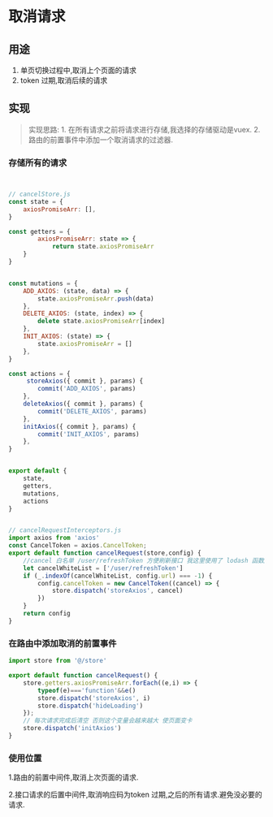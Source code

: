 # 取消请求

## 用途

1. 单页切换过程中,取消上个页面的请求
2. token 过期,取消后续的请求

## 实现


> 实现思路: 1. 在所有请求之前将请求进行存储,我选择的存储驱动是vuex. 2.路由的前置事件中添加一个取消请求的过滤器.

### 存储所有的请求

```javascript


// cancelStore.js
const state = {  
    axiosPromiseArr: [],
}

const getters = {
        axiosPromiseArr: state => {
            return state.axiosPromiseArr
    }
}


const mutations = {
    ADD_AXIOS: (state, data) => {
        state.axiosPromiseArr.push(data)
    },
    DELETE_AXIOS: (state, index) => {
        delete state.axiosPromiseArr[index]
    },
    INIT_AXIOS: (state) => {
        state.axiosPromiseArr = []
    },
}

const actions = {
     storeAxios({ commit }, params) {
        commit('ADD_AXIOS', params)
    },
    deleteAxios({ commit }, params) {
        commit('DELETE_AXIOS', params)
    },
    initAxios({ commit }, params) {
        commit('INIT_AXIOS', params)
    },
}


export default {
    state,
    getters,
    mutations,
    actions
}


// cancelRequestInterceptors.js
import axios from 'axios'
const CancelToken = axios.CancelToken;
export default function cancelRequest(store,config) {
    //cancel 白名单 /user/refreshToken 方便刷新接口 我这里使用了 lodash 函数库(_)
    let cancelWhiteList = ['/user/refreshToken']
    if (_.indexOf(cancelWhiteList, config.url) === -1) {
        config.cancelToken = new CancelToken((cancel) => {
            store.dispatch('storeAxios', cancel)
        })
    }
    return config
}


```


### 在路由中添加取消的前置事件

```javascript
import store from '@/store'

export default function cancelRequest() {
    store.getters.axiosPromiseArr.forEach((e,i) => {
        typeof(e)==='function'&&e()
        store.dispatch('storeAxios', i)
        store.dispatch('hideLoading')
    });
    // 每次请求完成后清空 否则这个变量会越来越大 使页面变卡
    store.dispatch('initAxios')
}
```

### 使用位置

1.路由的前置中间件,取消上次页面的请求.

2.接口请求的后置中间件,取消响应码为token 过期,之后的所有请求.避免没必要的请求.